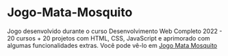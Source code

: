 # Jogo-Mata-Mosquito
Jogo desenvolvido durante o curso Desenvolvimento Web Completo 2022 - 20 cursos + 20 projetos com HTML, CSS, JavaScript e aprimorado com algumas funcionalidades extras.
Você pode vê-lo em [Jogo Mata Mosquito](https://plnkr.co/plunk/kIIxROtz0PBNnrDq)
